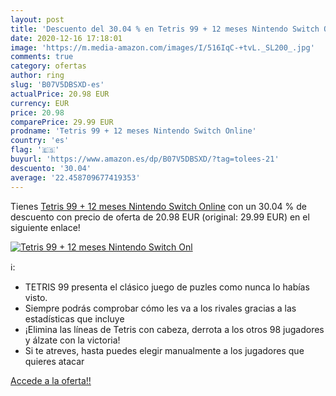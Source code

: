 ```yaml
---
layout: post
title: 'Descuento del 30.04 % en Tetris 99 + 12 meses Nintendo Switch Onl'
date: 2020-12-16 17:18:01
image: 'https://m.media-amazon.com/images/I/516IqC-+tvL._SL200_.jpg'
comments: true
category: ofertas
author: ring
slug: 'B07V5DBSXD-es'
actualPrice: 20.98 EUR
currency: EUR
price: 20.98
comparePrice: 29.99 EUR
prodname: 'Tetris 99 + 12 meses Nintendo Switch Online'
country: 'es'
flag: '🇪🇸'
buyurl: 'https://www.amazon.es/dp/B07V5DBSXD/?tag=tolees-21'
descuento: '30.04'
average: '22.458709677419353'
---
```


Tienes [Tetris 99 + 12 meses Nintendo Switch Online](https://www.amazon.es/dp/B07V5DBSXD/?tag=tolees-21) con un 30.04 % de descuento con precio de oferta de 20.98 EUR (original: 29.99 EUR) en el siguiente enlace!

[![Tetris 99 + 12 meses Nintendo Switch Onl](https://m.media-amazon.com/images/I/516IqC-+tvL._SL200_.jpg)](https://www.amazon.es/dp/B07V5DBSXD/?tag=tolees-21)

ℹ️:

- TETRIS 99 presenta el clásico juego de puzles como nunca lo habías visto.
- Siempre podrás comprobar cómo les va a los rivales gracias a las estadísticas que incluye
- ¡Elimina las líneas de Tetris con cabeza, derrota a los otros 98 jugadores y álzate con la victoria!
- Si te atreves, hasta puedes elegir manualmente a los jugadores que quieres atacar

[Accede a la oferta!!](https://www.amazon.es/dp/B07V5DBSXD/?tag=tolees-21)
